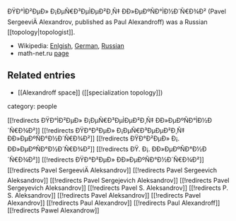 
ÐŸÐ°ÌÐ²ÐµÐ» Ð¡ÐµÑ€Ð³ÐµÌÐµÐ²Ð¸Ñ‡ ÐÐ»ÐµÐºÑÐ°ÌÐ½Ð´Ñ€Ð¾Ð² (Pavel SergeeviÄ Alexandrov, published as Paul Alexandroff) was a Russian [[topology|topologist]].

* Wikipedia: [Enlgish](http://en.wikipedia.org/wiki/Pavel_Alexandrov), [German](http://de.wikipedia.org/wiki/Pawel_Sergejewitsch_Alexandrow), [Russian](http://ru.wikipedia.org/wiki/%D0%90%D0%BB%D0%B5%D0%BA%D1%81%D0%B0%D0%BD%D0%B4%D1%80%D0%BE%D0%B2,_%D0%9F%D0%B0%D0%B2%D0%B5%D0%BB_%D0%A1%D0%B5%D1%80%D0%B3%D0%B5%D0%B5%D0%B2%D0%B8%D1%87)
* math-net.ru [page](http://www.mathnet.ru/php/person.phtml?personid=21996&option_lang=eng)


## Related entries

* [[Alexandroff space]] ([[specialization topology]])


category: people

[[!redirects ÐŸÐ°ÌÐ²ÐµÐ» Ð¡ÐµÑ€Ð³ÐµÌÐµÐ²Ð¸Ñ‡ ÐÐ»ÐµÐºÑÐ°ÌÐ½Ð´Ñ€Ð¾Ð²]]
[[!redirects ÐŸÐ°Ð²ÐµÐ» Ð¡ÐµÑ€Ð³ÐµÐµÐ²Ð¸Ñ‡ ÐÐ»ÐµÐºÑÐ°Ð½Ð´Ñ€Ð¾Ð²]]
[[!redirects ÐŸÐ°Ð²ÐµÐ» Ð¡. ÐÐ»ÐµÐºÑÐ°Ð½Ð´Ñ€Ð¾Ð²]]
[[!redirects ÐŸ. Ð¡. ÐÐ»ÐµÐºÑÐ°Ð½Ð´Ñ€Ð¾Ð²]]
[[!redirects ÐŸÐ°Ð²ÐµÐ» ÐÐ»ÐµÐºÑÐ°Ð½Ð´Ñ€Ð¾Ð²]]
[[!redirects Pavel SergeeviÄ Aleksandrov]]
[[!redirects Pavel Sergeevich Aleksandrov]]
[[!redirects Pavel Sergejevich Aleksandrov]]
[[!redirects Pavel Sergeyevich Aleksandrov]]
[[!redirects Pavel S. Aleksandrov]]
[[!redirects P. S. Aleksandrov]]
[[!redirects Pavel Aleksandrov]]
[[!redirects Pavel Alexandrov]]
[[!redirects Paul Alexandrov]]
[[!redirects Paul Alexandroff]]
[[!redirects Pawel Alexandrow]]
